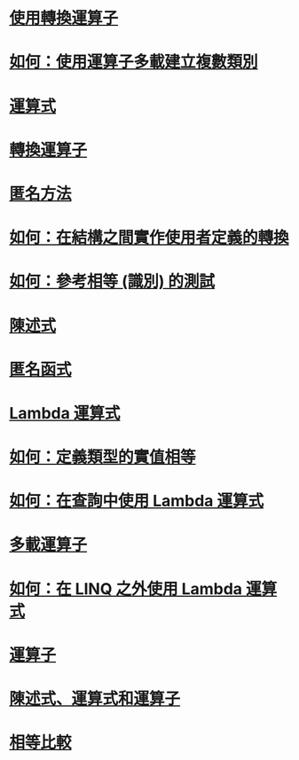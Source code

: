 # [使用轉換運算子](using-conversion-operators.md)
# [如何：使用運算子多載建立複數類別](how-to-use-operator-overloading-to-create-a-complex-number-class.md)
# [運算式](expressions.md)
# [轉換運算子](conversion-operators.md)
# [匿名方法](anonymous-methods.md)
# [如何：在結構之間實作使用者定義的轉換](how-to-implement-user-defined-conversions-between-structs.md)
# [如何：參考相等 (識別) 的測試](how-to-test-for-reference-equality-identity.md)
# [陳述式](statements.md)
# [匿名函式](anonymous-functions.md)
# [Lambda 運算式](lambda-expressions.md)
# [如何：定義類型的實值相等](how-to-define-value-equality-for-a-type.md)
# [如何：在查詢中使用 Lambda 運算式](how-to-use-lambda-expressions-in-a-query.md)
# [多載運算子](overloadable-operators.md)
# [如何：在 LINQ 之外使用 Lambda 運算式](how-to-use-lambda-expressions-outside-linq.md)
# [運算子](operators.md)
# [陳述式、運算式和運算子](index.md)
# [相等比較](equality-comparisons.md)
